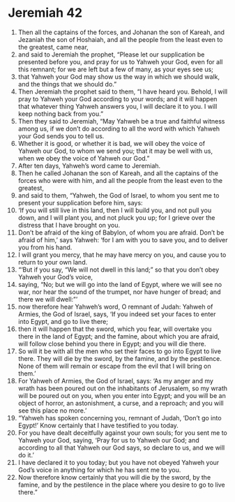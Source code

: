 ﻿
# Jeremiah 42
1. Then all the captains of the forces, and Johanan the son of Kareah, and Jezaniah the son of Hoshaiah, and all the people from the least even to the greatest, came near, 
2. and said to Jeremiah the prophet, “Please let our supplication be presented before you, and pray for us to Yahweh your God, even for all this remnant; for we are left but a few of many, as your eyes see us; 
3. that Yahweh your God may show us the way in which we should walk, and the things that we should do.” 
4. Then Jeremiah the prophet said to them, “I have heard you. Behold, I will pray to Yahweh your God according to your words; and it will happen that whatever thing Yahweh answers you, I will declare it to you. I will keep nothing back from you.” 
5. Then they said to Jeremiah, “May Yahweh be a true and faithful witness among us, if we don’t do according to all the word with which Yahweh your God sends you to tell us. 
6. Whether it is good, or whether it is bad, we will obey the voice of Yahweh our God, to whom we send you; that it may be well with us, when we obey the voice of Yahweh our God.” 
7. After ten days, Yahweh’s word came to Jeremiah. 
8. Then he called Johanan the son of Kareah, and all the captains of the forces who were with him, and all the people from the least even to the greatest, 
9. and said to them, “Yahweh, the God of Israel, to whom you sent me to present your supplication before him, says: 
10. ‘If you will still live in this land, then I will build you, and not pull you down, and I will plant you, and not pluck you up; for I grieve over the distress that I have brought on you. 
11. Don’t be afraid of the king of Babylon, of whom you are afraid. Don’t be afraid of him,’ says Yahweh: ‘for I am with you to save you, and to deliver you from his hand. 
12. I will grant you mercy, that he may have mercy on you, and cause you to return to your own land. 
13. “‘But if you say, “We will not dwell in this land;” so that you don’t obey Yahweh your God’s voice, 
14. saying, “No; but we will go into the land of Egypt, where we will see no war, nor hear the sound of the trumpet, nor have hunger of bread; and there we will dwell:”’ 
15. now therefore hear Yahweh’s word, O remnant of Judah: Yahweh of Armies, the God of Israel, says, ‘If you indeed set your faces to enter into Egypt, and go to live there; 
16. then it will happen that the sword, which you fear, will overtake you there in the land of Egypt; and the famine, about which you are afraid, will follow close behind you there in Egypt; and you will die there. 
17. So will it be with all the men who set their faces to go into Egypt to live there. They will die by the sword, by the famine, and by the pestilence. None of them will remain or escape from the evil that I will bring on them.’ 
18. For Yahweh of Armies, the God of Israel, says: ‘As my anger and my wrath has been poured out on the inhabitants of Jerusalem, so my wrath will be poured out on you, when you enter into Egypt; and you will be an object of horror, an astonishment, a curse, and a reproach; and you will see this place no more.’ 
19. “Yahweh has spoken concerning you, remnant of Judah, ‘Don’t go into Egypt!’ Know certainly that I have testified to you today. 
20. For you have dealt deceitfully against your own souls; for you sent me to Yahweh your God, saying, ‘Pray for us to Yahweh our God; and according to all that Yahweh our God says, so declare to us, and we will do it.’ 
21. I have declared it to you today; but you have not obeyed Yahweh your God’s voice in anything for which he has sent me to you. 
22. Now therefore know certainly that you will die by the sword, by the famine, and by the pestilence in the place where you desire to go to live there.” 
